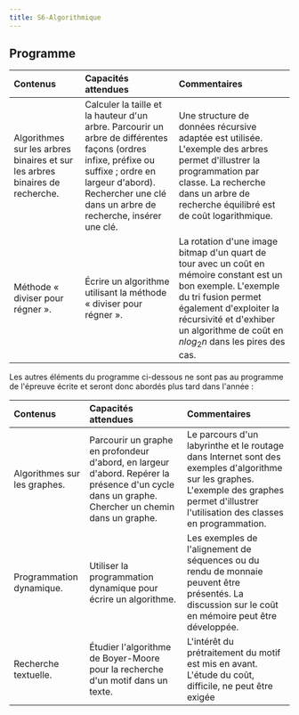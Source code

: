 ```yaml
---
title: S6-Algorithmique
---
```


## Programme

|Contenus |Capacités attendues |Commentaires|
| :----| :----| :---- |
|Algorithmes sur les arbres binaires et sur les arbres binaires de recherche.|Calculer la taille et la hauteur d'un arbre. Parcourir un arbre de différentes façons (ordres infixe, préfixe ou suffixe ; ordre en largeur d'abord). Rechercher une clé dans un arbre de recherche, insérer une clé.| Une structure de données récursive adaptée est utilisée. L'exemple des arbres permet d'illustrer la programmation par classe. La recherche dans un arbre de recherche équilibré est de coût logarithmique.|
|Méthode « diviser pour régner ».|Écrire un algorithme utilisant la méthode « diviser pour régner ».| La rotation d'une image bitmap d'un quart de tour avec un coût en mémoire constant est un bon exemple. L'exemple du tri fusion permet également d'exploiter la récursivité et d'exhiber un algorithme de coût en $n log_2 n$ dans les pires des cas.|

Les autres éléments du programme ci-dessous ne sont pas au programme de l'épreuve écrite et seront donc abordés plus tard dans l'année :

|Contenus |Capacités attendues |Commentaires|
|:---- |:---- |:---- |
|Algorithmes sur les graphes.|Parcourir un graphe en profondeur d'abord, en largeur d'abord. Repérer la présence d'un cycle dans un graphe. Chercher un chemin dans un graphe.| Le parcours d'un labyrinthe et le routage dans Internet sont des exemples d'algorithme sur les graphes. L'exemple des graphes permet d'illustrer l'utilisation des classes en programmation.|
|Programmation dynamique.|Utiliser la programmation dynamique pour écrire un algorithme.| Les exemples de l'alignement de séquences ou du rendu de monnaie peuvent être présentés. La discussion sur le coût en mémoire peut être développée.|
|Recherche textuelle.| Étudier l'algorithme de Boyer-Moore pour la recherche d'un motif dans un texte.|L'intérêt du prétraitement du motif est mis en avant. L'étude du coût, difficile, ne peut être exigée|

